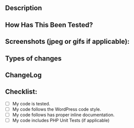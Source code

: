 ## Description
<!-- Please describe your changes; if your change fixes an existing issue, -->
<!-- use the terminology Fixes #issue -->

## How Has This Been Tested?
<!-- Please describe in detail how you tested your changes. -->
<!-- Include details of your testing environment, tests ran to see how -->
<!-- your change affects other areas of the code, etc. -->

## Screenshots (jpeg or gifs if applicable):

## Types of changes
<!-- What types of changes does your code introduce?  -->
<!-- Bug fix (non-breaking change which fixes an issue) -->
<!-- New feature (non-breaking change which adds functionality) -->
<!-- Breaking change (fix or feature that would cause existing functionality to not work as expected) -->

## ChangeLog
<!-- Please include a human readable description of what your change did for the Changelog -->
<!-- Examples: Fix: Updates changelog to be more friendly #Issue (@your-GH-Handle) -->
<!-- If your fix addresses multiple issues, please list all of them. -->

## Checklist:
- [ ] My code is tested.
- [ ] My code follows the WordPress code style.
- [ ] My code follows has proper inline documentation.
- [ ] My code includes PHP Unit Tests (if applicable)

